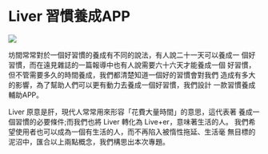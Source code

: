 # Liver 習慣養成APP

![](https://i.imgur.com/syJA1I5.gif)

坊間常常對於一個好習慣的養成有不同的說法，有人說二十一天可以養成一
個好習慣，而在遠見雜誌的一篇報導中也有人說需要六十六天才能養成一個
好習慣，但不管需要多久的時間養成，我們都清楚知道一個好的習慣會對我們
造成有多大的影響，為了幫助人們可以更有動力去養成一個好習慣，我們設計
一款習慣養成輔助APP。

Liver 原意是肝，現代人常常用來形容「花費大量時間」的意思，這代表著
養成一個習慣的必要條件;而我們也將 Liver 轉化為 Live+er，意味著生活的人。
我們希望使用者也可以成為一個有生活的人，而不再陷入被惰性拖延、生活毫
無目標的泥沼中，匯合以上兩點概念，我們構思出本次專題。


